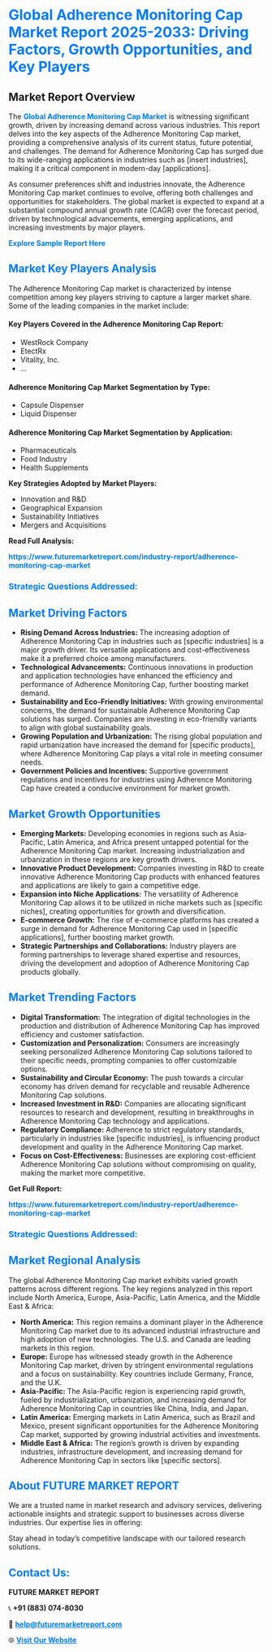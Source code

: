 <h1 style="color: #007BFF;">Global Adherence Monitoring Cap Market Report 2025-2033: Driving Factors, Growth Opportunities, and Key Players</h1>

<section id="overview">
<h2>Market Report Overview</h2>
<p>The <a href="https://www.futuremarketreport.com/industry-report/adherence-monitoring-cap-market" style="color: #007BFF; text-decoration: none;"><strong>Global Adherence Monitoring Cap Market</strong></a> is witnessing significant growth, driven by increasing demand across various industries. This report delves into the key aspects of the Adherence Monitoring Cap market, providing a comprehensive analysis of its current status, future potential, and challenges. The demand for Adherence Monitoring Cap has surged due to its wide-ranging applications in industries such as [insert industries], making it a critical component in modern-day [applications].</p>
<p>As consumer preferences shift and industries innovate, the Adherence Monitoring Cap market continues to evolve, offering both challenges and opportunities for stakeholders. The global market is expected to expand at a substantial compound annual growth rate (CAGR) over the forecast period, driven by technological advancements, emerging applications, and increasing investments by major players.</p>
</section>

<section id="overview">
<p><a href="https://www.futuremarketreport.com/request-sample/reportId=101727" style="color: #007BFF; text-decoration: none;"><strong>Explore Sample Report Here</strong></a></p>
</section>

<section id="key-players">
<h2 style="color: #007BFF;">Market Key Players Analysis</h2>
<p>The Adherence Monitoring Cap market is characterized by intense competition among key players striving to capture a larger market share. Some of the leading companies in the market include:</p>
<h4>Key Players Covered in the Adherence Monitoring Cap Report:</h4>
<ul><li>WestRock Company</li><li>EtectRx</li><li>Vitality, Inc.</li><li>...</li></ul>
<h4>Adherence Monitoring Cap Market Segmentation by Type:</h4>
<ul><li>Capsule Dispenser</li><li>Liquid Dispenser</li></ul>

<h4>Adherence Monitoring Cap Market Segmentation by Application:</h4>
<ul><li>Pharmaceuticals</li><li>Food Industry</li><li>Health Supplements</li></ul>
<p><strong>Key Strategies Adopted by Market Players:</strong></p>
<ul>
<li>Innovation and R&D</li>
<li>Geographical Expansion</li>
<li>Sustainability Initiatives</li>
<li>Mergers and Acquisitions</li>
</ul>
</section>

<section>
<p><strong>Read Full Analysis: </strong></p><a href="https://www.futuremarketreport.com/industry-report/adherence-monitoring-cap-market" style="color: #007BFF; text-decoration: none;"><strong>https://www.futuremarketreport.com/industry-report/adherence-monitoring-cap-market</strong></a>
<h3 style="color: #007BFF;">Strategic Questions Addressed:</h3>
</section>

<section id="driving-factors">
<h2 style="color: #007BFF;">Market Driving Factors</h2>
<ul>
<li><strong>Rising Demand Across Industries:</strong> The increasing adoption of Adherence Monitoring Cap in industries such as [specific industries] is a major growth driver. Its versatile applications and cost-effectiveness make it a preferred choice among manufacturers.</li>
<li><strong>Technological Advancements:</strong> Continuous innovations in production and application technologies have enhanced the efficiency and performance of Adherence Monitoring Cap, further boosting market demand.</li>
<li><strong>Sustainability and Eco-Friendly Initiatives:</strong> With growing environmental concerns, the demand for sustainable Adherence Monitoring Cap solutions has surged. Companies are investing in eco-friendly variants to align with global sustainability goals.</li>
<li><strong>Growing Population and Urbanization:</strong> The rising global population and rapid urbanization have increased the demand for [specific products], where Adherence Monitoring Cap plays a vital role in meeting consumer needs.</li>
<li><strong>Government Policies and Incentives:</strong> Supportive government regulations and incentives for industries using Adherence Monitoring Cap have created a conducive environment for market growth.</li>
</ul>
</section>

<section id="growth-opportunities">
<h2 style="color: #007BFF;">Market Growth Opportunities</h2>
<ul>
<li><strong>Emerging Markets:</strong> Developing economies in regions such as Asia-Pacific, Latin America, and Africa present untapped potential for the Adherence Monitoring Cap market. Increasing industrialization and urbanization in these regions are key growth drivers.</li>
<li><strong>Innovative Product Development:</strong> Companies investing in R&D to create innovative Adherence Monitoring Cap products with enhanced features and applications are likely to gain a competitive edge.</li>
<li><strong>Expansion into Niche Applications:</strong> The versatility of Adherence Monitoring Cap allows it to be utilized in niche markets such as [specific niches], creating opportunities for growth and diversification.</li>
<li><strong>E-commerce Growth:</strong> The rise of e-commerce platforms has created a surge in demand for Adherence Monitoring Cap used in [specific applications], further boosting market growth.</li>
<li><strong>Strategic Partnerships and Collaborations:</strong> Industry players are forming partnerships to leverage shared expertise and resources, driving the development and adoption of Adherence Monitoring Cap products globally.</li>
</ul>
</section>

<section id="trending-factors">
<h2 style="color: #007BFF;">Market Trending Factors</h2>
<ul>
<li><strong>Digital Transformation:</strong> The integration of digital technologies in the production and distribution of Adherence Monitoring Cap has improved efficiency and customer satisfaction.</li>
<li><strong>Customization and Personalization:</strong> Consumers are increasingly seeking personalized Adherence Monitoring Cap solutions tailored to their specific needs, prompting companies to offer customizable options.</li>
<li><strong>Sustainability and Circular Economy:</strong> The push towards a circular economy has driven demand for recyclable and reusable Adherence Monitoring Cap solutions.</li>
<li><strong>Increased Investment in R&D:</strong> Companies are allocating significant resources to research and development, resulting in breakthroughs in Adherence Monitoring Cap technology and applications.</li>
<li><strong>Regulatory Compliance:</strong> Adherence to strict regulatory standards, particularly in industries like [specific industries], is influencing product development and quality in the Adherence Monitoring Cap market.</li>
<li><strong>Focus on Cost-Effectiveness:</strong> Businesses are exploring cost-efficient Adherence Monitoring Cap solutions without compromising on quality, making the market more competitive.</li>
</ul>
</section>

<section>
<p><strong>Get Full Report: </strong></p><a href="https://www.futuremarketreport.com/industry-report/adherence-monitoring-cap-market" style="color: #007BFF; text-decoration: none;"><strong>https://www.futuremarketreport.com/industry-report/adherence-monitoring-cap-market</strong></a>
<h3 style="color: #007BFF;">Strategic Questions Addressed:</h3>
</section>


<section id="regional-analysis">
<h2 style="color: #007BFF;">Market Regional Analysis</h2>
<p>The global Adherence Monitoring Cap market exhibits varied growth patterns across different regions. The key regions analyzed in this report include North America, Europe, Asia-Pacific, Latin America, and the Middle East & Africa:</p>
<ul>
<li><strong>North America:</strong> This region remains a dominant player in the Adherence Monitoring Cap market due to its advanced industrial infrastructure and high adoption of new technologies. The U.S. and Canada are leading markets in this region.</li>
<li><strong>Europe:</strong> Europe has witnessed steady growth in the Adherence Monitoring Cap market, driven by stringent environmental regulations and a focus on sustainability. Key countries include Germany, France, and the U.K.</li>
<li><strong>Asia-Pacific:</strong> The Asia-Pacific region is experiencing rapid growth, fueled by industrialization, urbanization, and increasing demand for Adherence Monitoring Cap in countries like China, India, and Japan.</li>
<li><strong>Latin America:</strong> Emerging markets in Latin America, such as Brazil and Mexico, present significant opportunities for the Adherence Monitoring Cap market, supported by growing industrial activities and investments.</li>
<li><strong>Middle East & Africa:</strong> The region’s growth is driven by expanding industries, infrastructure development, and increasing demand for Adherence Monitoring Cap in sectors like [specific sectors].</li>
</ul>
</section>

<footer>
<h2 style="color: #007BFF;">About FUTURE MARKET REPORT</h2>
<p>We are a trusted name in market research and advisory services, delivering actionable insights and strategic support to businesses across diverse industries. Our expertise lies in offering:</p>

<p>Stay ahead in today’s competitive landscape with our tailored research solutions.</p>

<h2 style="color: #007BFF;">Contact Us:</h2>
<p><strong>FUTURE MARKET REPORT</strong></p>
<p>📞 <strong>+91 (883) 074-8030</strong></p>
<p>📧 <strong><a href="mailto:help@futuremarketreport.com" style="color: #007BFF;">help@futuremarketreport.com</a></strong></p>
<p>🌐 <strong><a href="https://www.futuremarketreport.com/" style="color: #007BFF;">Visit Our Website</a></strong></p>
</footer>